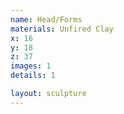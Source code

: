 ```yaml
---
name: Head/Forms
materials: Unfired Clay
x: 16
y: 18
z: 37
images: 1
details: 1

layout: sculpture
---
```

